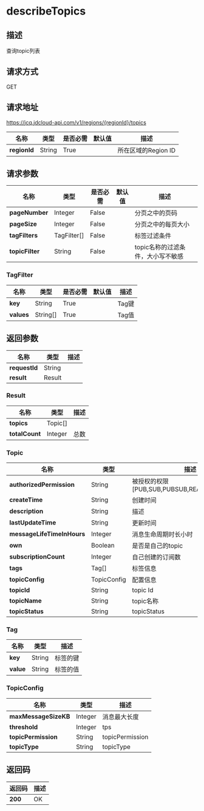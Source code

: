 # describeTopics


## 描述
查询topic列表

## 请求方式
GET

## 请求地址
https://jcq.jdcloud-api.com/v1/regions/{regionId}/topics

|名称|类型|是否必需|默认值|描述|
|---|---|---|---|---|
|**regionId**|String|True| |所在区域的Region ID|

## 请求参数
|名称|类型|是否必需|默认值|描述|
|---|---|---|---|---|
|**pageNumber**|Integer|False| |分页之中的页码|
|**pageSize**|Integer|False| |分页之中的每页大小|
|**tagFilters**|TagFilter[]|False| |标签过滤条件|
|**topicFilter**|String|False| |topic名称的过滤条件，大小写不敏感|

### TagFilter
|名称|类型|是否必需|默认值|描述|
|---|---|---|---|---|
|**key**|String|True| |Tag键|
|**values**|String[]|True| |Tag值|

## 返回参数
|名称|类型|描述|
|---|---|---|
|**requestId**|String| |
|**result**|Result| |

### Result
|名称|类型|描述|
|---|---|---|
|**topics**|Topic[]| |
|**totalCount**|Integer|总数|
### Topic
|名称|类型|描述|
|---|---|---|
|**authorizedPermission**|String|被授权的权限[PUB,SUB,PUBSUB,READ_ONLY,ADMIN]|
|**createTime**|String|创建时间|
|**description**|String|描述|
|**lastUpdateTime**|String|更新时间|
|**messageLifeTimeInHours**|Integer|消息生命周期时长小时|
|**own**|Boolean|是否是自己的topic|
|**subscriptionCount**|Integer|自己创建的订阅数|
|**tags**|Tag[]|标签信息|
|**topicConfig**|TopicConfig|配置信息|
|**topicId**|String|topic Id|
|**topicName**|String|topic名称|
|**topicStatus**|String|topicStatus|
### Tag
|名称|类型|描述|
|---|---|---|
|**key**|String|标签的键|
|**value**|String|标签的值|
### TopicConfig
|名称|类型|描述|
|---|---|---|
|**maxMessageSizeKB**|Integer|消息最大长度|
|**threshold**|Integer|tps|
|**topicPermission**|String|topicPermission|
|**topicType**|String|topicType|

## 返回码
|返回码|描述|
|---|---|
|**200**|OK|
